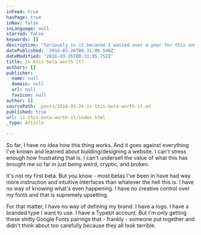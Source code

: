 ```yaml
---
inFeed: true
hasPage: true
inNav: false
inLanguage: null
starred: false
keywords: []
description: "Seriously is it because I waited over a year for this and so far it's not doing much of what it promised and is disappointing me in big ways"
datePublished: '2016-03-26T00:31:06.548Z'
dateModified: '2016-03-26T00:31:05.752Z'
title: Is this beta worth it?
authors: []
publisher:
  name: null
  domain: null
  url: null
  favicon: null
author: []
sourcePath: _posts/2016-03-26-is-this-beta-worth-it.md
published: true
url: is-this-beta-worth-it/index.html
_type: Article

---
```

So far, I have no idea how this thing works. And it goes against everything I've known and learned about building/designing a website. I can't stress enough how frustrating that is. I can't undersell the value of what this has brought me so far in just being weird, cryptic, and broken.

It's not my first beta. But you know - most betas I've been in have had way more instruction and intuitive interfaces than whatever the hell this is. I have no way of knowing what's even happening. I have no creative control over my fonts and that is supremely upsetting.

For that matter, I have no way of defining my brand. I have a logo. I have a branded type I want to use. I have a Typekit account. But I'm only getting these shitty Google Fonts pairings that - frankly - someone put together and didn't think about too carefully because they all look terrible.